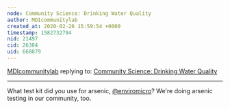 ```yaml
---
node: Community Science: Drinking Water Quality
author: MDIcommunitylab
created_at: 2020-02-26 15:59:54 +0000
timestamp: 1582732794
nid: 21497
cid: 26384
uid: 668879
---
```




[MDIcommunitylab](../profile/MDIcommunitylab) replying to: [Community Science: Drinking Water Quality](../notes/enviromicro/11-15-2019/community-science-drinking-water-quality)

----
What test kit did you use for arsenic, [@enviromicro](/profile/enviromicro)? We're doing arsenic testing in our community, too.